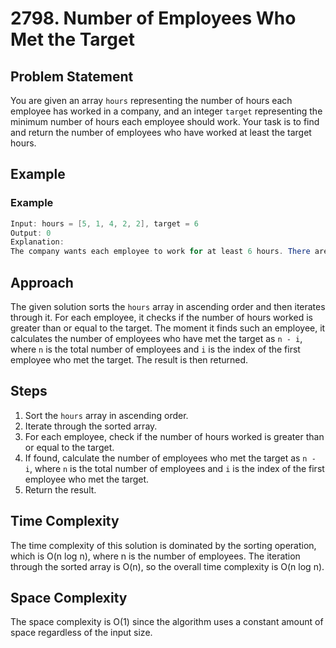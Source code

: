 # 2798. Number of Employees Who Met the Target

## Problem Statement

You are given an array `hours` representing the number of hours each employee has worked in a company, and an integer `target` representing the minimum number of hours each employee should work. Your task is to find and return the number of employees who have worked at least the target hours.

## Example

### Example 

```java
Input: hours = [5, 1, 4, 2, 2], target = 6
Output: 0
Explanation: 
The company wants each employee to work for at least 6 hours. There are 0 employees who met the target.
```

## Approach
The given solution sorts the `hours` array in ascending order and then iterates through it. For each employee, it checks if the number of hours worked is greater than or equal to the target. The moment it finds such an employee, it calculates the number of employees who have met the target as `n - i`, where `n` is the total number of employees and `i` is the index of the first employee who met the target. The result is then returned.

## Steps
1. Sort the `hours` array in ascending order.
2. Iterate through the sorted array.
3. For each employee, check if the number of hours worked is greater than or equal to the target.
4. If found, calculate the number of employees who met the target as `n - i`, where `n` is the total number of employees and `i` is the index of the first employee who met the target.
5. Return the result.

## Time Complexity
The time complexity of this solution is dominated by the sorting operation, which is O(n log n), where n is the number of employees. The iteration through the sorted array is O(n), so the overall time complexity is O(n log n).

## Space Complexity
The space complexity is O(1) since the algorithm uses a constant amount of space regardless of the input size.
